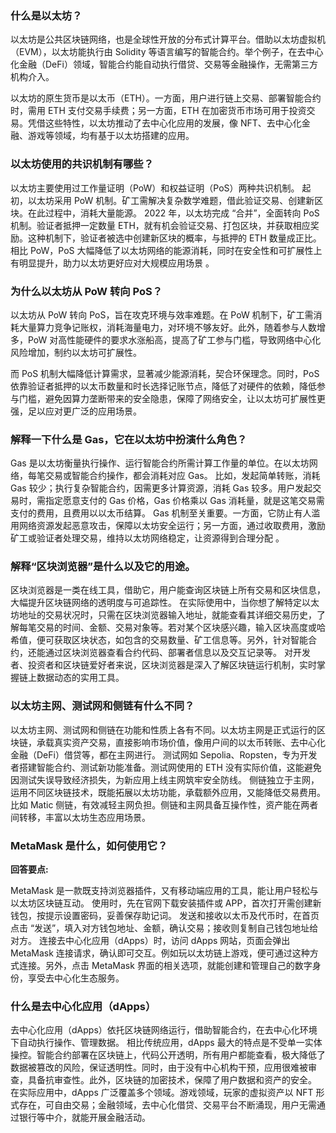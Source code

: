 ### 什么是以太坊？

以太坊是公共区块链网络，也是全球性开放的分布式计算平台。借助以太坊虚拟机（EVM），以太坊能执行由 Solidity 等语言编写的智能合约。举个例子，在去中心化金融（DeFi）领域，智能合约能自动执行借贷、交易等金融操作，无需第三方机构介入。

以太坊的原生货币是以太币（ETH）。一方面，用户进行链上交易、部署智能合约时，需用 ETH 支付交易手续费；另一方面，ETH 在加密货币市场可用于投资交易。凭借这些特性，以太坊推动了去中心化应用的发展，像 NFT、去中心化金融、游戏等领域，均有基于以太坊搭建的应用。

### 以太坊使用的共识机制有哪些？

以太坊主要使用过工作量证明（PoW）和权益证明（PoS）两种共识机制。
起初，以太坊采用 PoW 机制。矿工需解决复杂数学难题，借此验证交易、创建新区块。在此过程中，消耗大量能源。
2022 年，以太坊完成 “合并”，全面转向 PoS 机制。验证者抵押一定数量 ETH，就有机会验证交易、打包区块，并获取相应奖励。这种机制下，验证者被选中创建新区块的概率，与抵押的 ETH 数量成正比。
相比 PoW，PoS 大幅降低了以太坊网络的能源消耗，同时在安全性和可扩展性上有明显提升，助力以太坊更好应对大规模应用场景 。

### 为什么以太坊从 PoW 转向 PoS？


以太坊从 PoW 转向 PoS，旨在攻克环境与效率难题。在 PoW 机制下，矿工需消耗大量算力竞争记账权，消耗海量电力，对环境不够友好。此外，随着参与人数增多，PoW 对高性能硬件的要求水涨船高，提高了矿工参与门槛，导致网络中心化风险增加，制约以太坊可扩展性。

而 PoS 机制大幅降低计算需求，显著减少能源消耗，契合环保理念。同时，PoS 依靠验证者抵押的以太币数量和时长选择记账节点，降低了对硬件的依赖，降低参与门槛，避免因算力垄断带来的安全隐患，保障了网络安全，让以太坊可扩展性更强，足以应对更广泛的应用场景。

### 解释一下什么是 Gas，它在以太坊中扮演什么角色？

Gas 是以太坊衡量执行操作、运行智能合约所需计算工作量的单位。在以太坊网络，每笔交易或智能合约操作，都会消耗对应 Gas。
比如，发起简单转账，消耗 Gas 较少；执行复杂智能合约，因需更多计算资源，消耗 Gas 较多。用户发起交易时，需指定愿意支付的 Gas 价格，Gas 价格乘以 Gas 消耗量，就是这笔交易需支付的费用，且费用以以太币结算。
Gas 机制至关重要。一方面，它防止有人滥用网络资源发起恶意攻击，保障以太坊安全运行；另一方面，通过收取费用，激励矿工或验证者处理交易，维持以太坊网络稳定，让资源得到合理分配 。

### 解释“区块浏览器”是什么以及它的用途。

区块浏览器是一类在线工具，借助它，用户能查询区块链上所有交易和区块信息，大幅提升区块链网络的透明度与可追踪性。
在实际使用中，当你想了解特定以太坊地址的交易状况时，只需在区块浏览器输入地址，就能查看其详细交易历史，了解每笔交易的时间、金额、交易对象等。若对某个区块感兴趣，输入区块高度或哈希值，便可获取区块状态，如包含的交易数量、矿工信息等。另外，针对智能合约，还能通过区块浏览器查看合约代码、部署者信息以及交互记录等。
对开发者、投资者和区块链爱好者来说，区块浏览器是深入了解区块链运行机制，实时掌握链上数据动态的实用工具。

### 以太坊主网、测试网和侧链有什么不同？

以太坊主网、测试网和侧链在功能和性质上各有不同。以太坊主网是正式运行的区块链，承载真实资产交易，直接影响市场价值，像用户间的以太币转账、去中心化金融（DeFi）借贷等，都在主网进行。
测试网如 Sepolia、Ropsten，专为开发者搭建智能合约、测试新功能准备。测试网使用的 ETH 没有实际价值，这能避免因测试失误导致经济损失，为新应用上线主网筑牢安全防线。
侧链独立于主网，运用不同区块链技术，既能拓展以太坊功能，承载额外应用，又能降低交易费用。比如 Matic 侧链，有效减轻主网负担。侧链和主网具备互操作性，资产能在两者间转移，丰富以太坊生态应用场景。

### MetaMask 是什么，如何使用它？

**回答要点:**

MetaMask 是一款既支持浏览器插件，又有移动端应用的工具，能让用户轻松与以太坊区块链互动。
使用时，先在官网下载安装插件或 APP，首次打开需创建新钱包，按提示设置密码，妥善保存助记词。
发送和接收以太币及代币时，在首页点击 “发送”，填入对方钱包地址、金额，确认交易；接收则复制自己钱包地址给对方。
连接去中心化应用（dApps）时，访问 dApps 网站，页面会弹出 MetaMask 连接请求，确认即可交互。例如玩以太坊链上游戏，便可通过这种方式连接。另外，点击 MetaMask 界面的相关选项，就能创建和管理自己的数字身份，享受去中心化生态服务。

### 什么是去中心化应用（dApps）

去中心化应用（dApps）依托区块链网络运行，借助智能合约，在去中心化环境下自动执行操作、管理数据。
相比传统应用，dApps 最大的特点是不受单一实体操控。智能合约部署在区块链上，代码公开透明，所有用户都能查看，极大降低了数据被篡改的风险，保证透明性。同时，由于没有中心机构干预，应用很难被审查，具备抗审查性。此外，区块链的加密技术，保障了用户数据和资产的安全。
在实际应用中，dApps 广泛覆盖多个领域。游戏领域，玩家的虚拟资产以 NFT 形式存在，可自由交易；金融领域，去中心化借贷、交易平台不断涌现，用户无需通过银行等中介，就能开展金融活动。